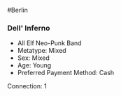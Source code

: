 #Berlin 
### Dell' Inferno
- All Elf Neo-Punk Band
- Metatype: Mixed
- Sex: Mixed
- Age: Young
- Preferred Payment Method: Cash

Connection: 1